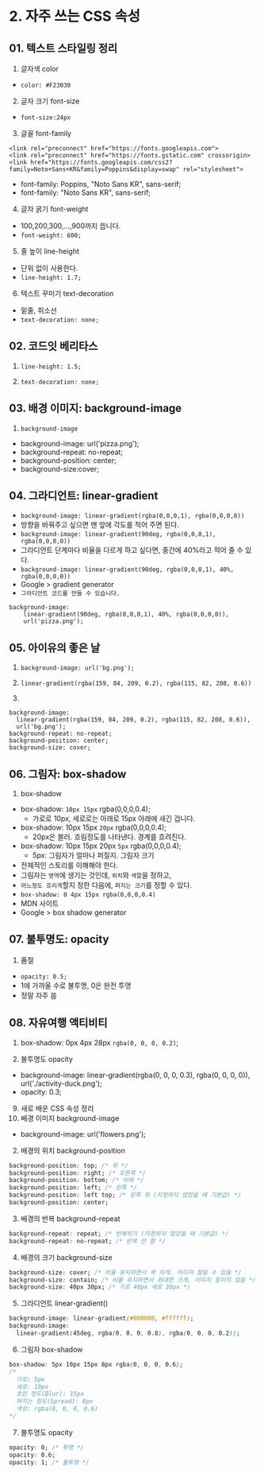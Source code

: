 # 2. 자주 쓰는 CSS 속성
## 01. 텍스트 스타일링 정리
1. 글자색 color
  - `color: #F23030`

2. 글자 크기 font-size
  - `font-size:24px`

3. 글꼴 font-family
```
<link rel="preconnect" href="https://fonts.googleapis.com">
<link rel="preconnect" href="https://fonts.gstatic.com" crossorigin>
<link href="https://fonts.googleapis.com/css2?family=Noto+Sans+KR&family=Poppins&display=swap" rel="stylesheet">
```
  - font-family: Poppins, "Noto Sans KR", sans-serif;
  - font-family: "Noto Sans KR", sans-serif;

4. 글자 굵기 font-weight
  - 100,200,300,...,900까지 씁니다.
  - `font-weight: 600;`

5. 줄 높이 line-height
  - 단위 없이 사용한다.
  - `line-height: 1.7;`

6. 텍스트 꾸미기 text-decoration
  - 밑줄, 취소선
  - `text-decoration: none;`

## 02. 코드잇 베리타스
1. `line-height: 1.5;`

2. `text-decoration: none;`

## 03. 배경 이미지: background-image
1. `background-image`
  - background-image: url('pizza.png');
  - background-repeat: no-repeat;
  - background-position: center;
  - background-size:cover;

## 04. 그라디언트: linear-gradient
  - `background-image: linear-gradient(rgba(0,0,0,1), rgba(0,0,0,0))`
  - 방향을 바꿔주고 싶으면 맨 앞에 각도를 적어 주면 된다.
  - `background-image: linear-gradient(90deg, rgba(0,0,0,1), rgba(0,0,0,0))`
  - 그라디언트 단계마다 비율을 다르게 하고 싶다면, 중간에 40%라고 적어 줄 수 있다.
  - `background-image: linear-gradient(90deg, rgba(0,0,0,1), 40%, rgba(0,0,0,0))`
  - Google > gradient generator
  - `그라디언트 코드를 만들 수 있습니다.`
```
background-image: 
    linear-gradient(90deg, rgba(0,0,0,1), 40%, rgba(0,0,0,0)),
    url('pizza.png');
```

## 05. 아이유의 좋은 날
1. `background-image: url('bg.png');`

2. `linear-gradient(rgba(159, 84, 209, 0.2), rgba(115, 82, 208, 0.6))`

3. 
```
background-image:
  linear-gradient(rgba(159, 84, 209, 0.2), rgba(115, 82, 208, 0.6)),
  url('bg.png');
background-repeat: no-repeat;
background-position: center;
background-size: cover;

```

## 06. 그림자: box-shadow
1. box-shadow
  - box-shadow: `10px 15px` rgba(0,0,0,0.4);
    - 가로로 10px, 세로로는 아래로 15px 아래에 새긴 겁니다.
  - box-shadow: 10px 15px `20px` rgba(0,0,0,0.4);
    - 20px은 블러. 흐림정도를 나타낸다. 경계를 흐려진다.
  - box-shadow: 10px 15px 20px `5px` rgba(0,0,0,0.4);
    - 5px: 그림자가 얼마나 퍼질지. 그림자 크기
  - 전체적인 스토리를 이해해야 한다.
  - 그림자는 `영역`에 생기는 것인데, `위치`와 `색깔`을 정하고,
  - `어느정도 흐리게`할지 정한 다음에, `퍼지는 크기`를 정할 수 있다.
  - `box-shadow: 0 4px 15px rgba(0,0,0,0.4)`
  - MDN 사이트
  - Google > box shadow generator

## 07. 불투명도: opacity
1. 품절
  - `opacity: 0.5;`
  - 1에 가까울 수로 불투명, 0은 완전 투명
  - 정말 자주 씀

## 08. 자유여행 액티비티
1. box-shadow: 0px 4px 28px `rgba(0, 0, 0, 0.2)`;

2. 불투명도 opacity 
  - background-image: linear-gradient(rgba(0, 0, 0, 0.3), rgba(0, 0, 0, 0)),
    url('./activity-duck.png');
  - opacity: 0.3;

09. 새로 배운 CSS 속성 정리
1. 배경 이미지 background-image
  - background-image: url('flowers.png');

2. 배경의 위치 background-position
```css
background-position: top; /* 위 */
background-position: right; /* 오른쪽 */
background-position: bottom; /* 아래 */
background-position: left; /* 왼쪽 */
background-position: left top; /* 왼쪽 위 (지정하지 않았을 때 기본값) */
background-position: center;
```

3. 배경의 반복 background-repeat
```css
background-repeat: repeat; /* 반복하기 (지정하지 않았을 때 기본값) */
background-repeat: no-repeat; /* 반복 안 함 */
```

4. 배경의 크기 background-size
```css
background-size: cover; /* 비율 유지하면서 꽉 차게. 이미지 잘릴 수 있음 */
background-size: contain; /* 비율 유지하면서 최대한 크게. 이미지 잘리지 않음 */
background-size: 40px 30px; /* 가로 40px 세로 30px */
```

5. 그라디언트 linear-gradient()
```css
background-image: linear-gradient(#000000, #ffffff);
background-image:
  linear-gradient(45deg, rgba(0, 0, 0, 0.8), rgba(0, 0, 0, 0.2));
```

6. 그림자 box-shadow
```css
box-shadow: 5px 10px 15px 8px rgba(0, 0, 0, 0.6);
/*
  가로: 5px
  세로: 10px
  흐린 정도(Blur): 15px
  퍼지는 정도(Spread): 8px
  색상: rgba(0, 0, 0, 0.6)
*/
```

7. 불투명도 opacity
```css
opacity: 0; /* 투명 */
opacity: 0.6;
opacity: 1; /* 불투명 */
```
